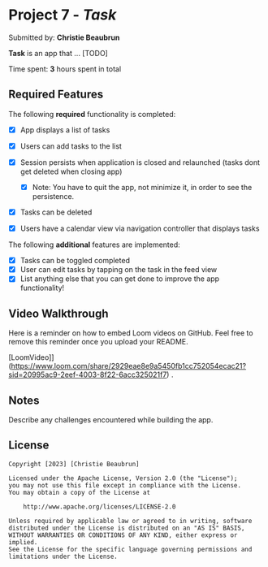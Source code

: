 # Project 7 - *Task*

Submitted by: **Christie Beaubrun**

**Task** is an app that ... [TODO] 

Time spent: **3** hours spent in total

## Required Features

The following **required** functionality is completed:

- [X] App displays a list of tasks
- [X] Users can add tasks to the list
- [X] Session persists when application is closed and relaunched (tasks dont get deleted when closing app) 
  - [X] Note: You have to quit the app, not minimize it, in order to see the persistence.
- [X] Tasks can be deleted
- [X] Users have a calendar view via navigation controller that displays tasks    


The following **additional** features are implemented:

- [X] Tasks can be toggled completed
- [X] User can edit tasks by tapping on the task in the feed view
- [X] List anything else that you can get done to improve the app functionality!

## Video Walkthrough

Here is a reminder on how to embed Loom videos on GitHub. Feel free to remove this reminder once you upload your README. 

[LoomVideo]](https://www.loom.com/share/2929eae8e9a5450fb1cc752054ecac21?sid=20995ac9-2eef-4003-8f22-6acc325021f7) .

## Notes

Describe any challenges encountered while building the app.

## License

    Copyright [2023] [Christie Beaubrun]

    Licensed under the Apache License, Version 2.0 (the "License");
    you may not use this file except in compliance with the License.
    You may obtain a copy of the License at

        http://www.apache.org/licenses/LICENSE-2.0

    Unless required by applicable law or agreed to in writing, software
    distributed under the License is distributed on an "AS IS" BASIS,
    WITHOUT WARRANTIES OR CONDITIONS OF ANY KIND, either express or implied.
    See the License for the specific language governing permissions and
    limitations under the License.
